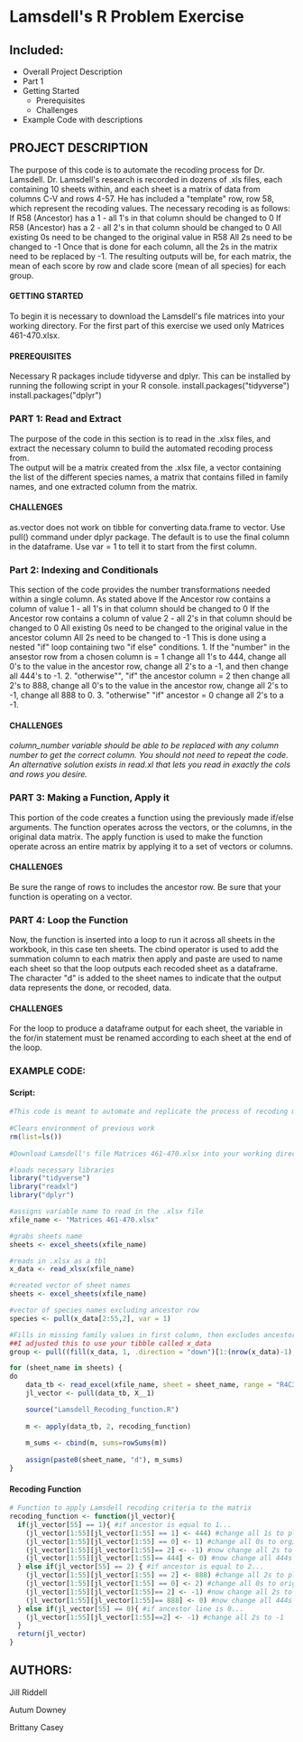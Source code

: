# Lamsdell's R Problem Exercise 

## Included:
- Overall Project Description
- Part 1
- Getting Started
  - Prerequisites
  - Challenges
- Example Code with descriptions

## PROJECT DESCRIPTION
  The purpose of this code is to automate the recoding process for Dr. Lamsdell. Dr. Lamsdell's research is recorded in dozens of .xls files, each containing 10 sheets within, and each sheet is a matrix of data from columns C-V and rows 4-57.  He has included a "template" row, row 58, which represent the recoding values.  The necessary recoding is as follows:
    If R58 (Ancestor) has a 1 - all 1's in that column should be changed to 0
    If R58 (Ancestor) has a 2 - all 2's in that column should be changed to 0
    All existing 0s need to be changed to the original value in R58
    All 2s need to be changed to -1
        Once that is done for each column, all the 2s in the matrix need to be replaced by -1.
  The resulting outputs will be, for each matrix, the mean of each score by row and clade score (mean of all species) for each group.

#### GETTING STARTED
  To begin it is necessary to download the Lamsdell's file matrices into your working directory. For the first part of this exercise we used only  Matrices 461-470.xlsx.

#### PREREQUISITES
  Necessary R packages include tidyverse and dplyr. This can be installed by running the following script in your R console.
          install.packages("tidyverse")
          install.packages("dplyr")
          
### PART 1: Read and Extract
  The purpose of the code in this section is to read in the .xlsx files, and extract the necessary column to build the automated recoding process from.  
  The output will be a matrix created from the .xlsx file, a vector containing the list of the different species names, a matrix that contains filled in family names, and one extracted column from the matrix.  

#### CHALLENGES
  as.vector does not work on tibble for converting data.frame to vector. Use pull() command under dplyr package. The default is to use the final column in the dataframe. Use var = 1 to tell it to start from the first column.

### Part 2: Indexing and Conditionals 
  This section of the code provides the number transformations needed within a single column. As stated above       If the Ancestor row contains a column of value 1 - all 1's in that column should be changed to 0
    If the Ancestor row contains a column of value 2 - all 2's in that column should be changed to 0
    All existing 0s need to be changed to the original value in the ancestor column
    All 2s need to be changed to -1
This is done using a nested "if" loop containing two "if else" conditions. 1. If the "number" in the ansestor row from a chosen column is = 1 change all 1's to 444, change all 0's to the value in the ancestor row, change all 2's to a -1, and then change all 444's to -1. 2. "otherwise"", "if" the ancestor column = 2 then change all 2's to 888, change all 0's to the value in the ancestor row, change all 2's to -1, change all 888 to 0. 3. "otherwise" "if" ancestor = 0 change all 2's to a -1. 

#### CHALLENGES 
  _column_number variable should be able to be replaced with any column number to get the correct column. You should not need to repeat the code. An alternative solution exists in read.xl that lets you read in exactly the cols and rows you desire._ 
  

### PART 3: Making a Function, Apply it
  This portion of the code creates a function using the previously made if/else arguments. The function operates across the vectors, or the columns, in the original data matrix. The apply function is used to make the function operate across an entire matrix by applying it to a set of vectors or columns. 

#### CHALLENGES
  Be sure the range of rows to includes the ancestor row. Be sure that your function is operating on a vector.

### PART 4: Loop the Function
  Now, the function is inserted into a loop to run it across all sheets in the workbook, in this case ten sheets. The cbind operator is used to add the summation column to each matrix then apply and paste are used to name each sheet so that the loop outputs each recoded sheet as a dataframe. The character "d" is added to the sheet names to indicate that the output data represents the done, or recoded, data.

#### CHALLENGES
  For the loop to produce a dataframe output for each sheet, the variable in the for/in statement must be renamed according to each sheet at the end of the loop. 
  
  
### EXAMPLE CODE:
#### Script:
```R
#This code is meant to automate and replicate the process of recoding matrices in Dr. Lamsdell's work
 
#Clears environment of previous work
rm(list=ls())
 
#Download Lamsdell's file Matrices 461-470.xlsx into your working directory

#loads necessary libraries
library("tidyverse")
library("readxl")
library("dplyr")

#assigns variable name to read in the .xlsx file 
xfile_name <- "Matrices 461-470.xlsx"

#grabs sheets name
sheets <- excel_sheets(xfile_name)

#reads in .xlsx as a tbl
x_data <- read_xlsx(xfile_name)

#created vector of sheet names
sheets <- excel_sheets(xfile_name)

#vector of species names excluding ancestor row
species <- pull(x_data[2:55,2], var = 1)

#Fills in missing family values in first column, then excludes ancestor line and removes excess file
##I adjusted this to use your tibble called x_data
group <- pull((fill(x_data, 1, .direction = "down")[1:(nrow(x_data)-1),]), var = 1)

for (sheet_name in sheets) {
do
	data_tb <- read_excel(xfile_name, sheet = sheet_name, range = "R4C3:R58C22", col_names = FALSE) 
	jl_vector <- pull(data_tb, X__1)

	source("Lamsdell_Recoding_function.R") 
   
	m <- apply(data_tb, 2, recoding_function)
	
	m_sums <- cbind(m, sums=rowSums(m))
 
	assign(paste0(sheet_name, "d"), m_sums)  
}

```
#### Recoding Function
```R
# Function to apply Lamsdell recoding criteria to the matrix
recoding_function <- function(jl_vector){ 
  if(jl_vector[55] == 1){ #if ancestor is equal to 1...
    (jl_vector[1:55][jl_vector[1:55] == 1] <- 444) #change all 1s to placeholder 444
    (jl_vector[1:55][jl_vector[1:55] == 0] <- 1) #change all 0s to orginal ancestor (1)
    (jl_vector[1:55][jl_vector[1:55]== 2] <- -1) #now change all 2s to -1
    (jl_vector[1:55][jl_vector[1:55]== 444] <- 0) #now change all 444s to 0
  } else if(jl_vector[55] == 2) { #if ancestor is equal to 2...
    (jl_vector[1:55][jl_vector[1:55] == 2] <- 888) #change all 2s to placeholder 888
    (jl_vector[1:55][jl_vector[1:55] == 0] <- 2) #change all 0s to original ancestor (2)
    (jl_vector[1:55][jl_vector[1:55]== 2] <- -1) #now change all 2s to -1
    (jl_vector[1:55][jl_vector[1:55]== 888] <- 0) #now change all 444s to 0
  } else if(jl_vector[55] == 0){ #if ancestor line is 0...
    (jl_vector[1:55][jl_vector[1:55]==2] <- -1) #change all 2s to -1
  }
  return(jl_vector)
}
```

## AUTHORS:

Jill Riddell

Autum Downey

Brittany Casey
